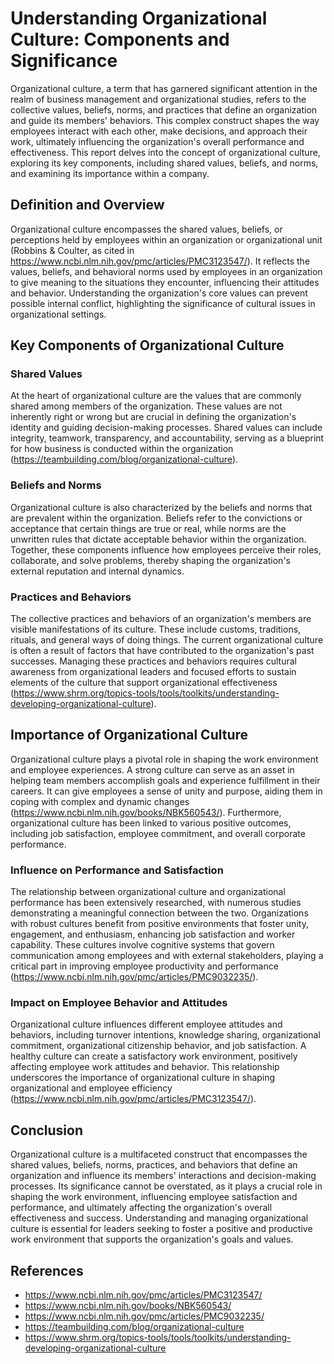 # Understanding Organizational Culture: Components and Significance

Organizational culture, a term that has garnered significant attention in the realm of business management and organizational studies, refers to the collective values, beliefs, norms, and practices that define an organization and guide its members' behaviors. This complex construct shapes the way employees interact with each other, make decisions, and approach their work, ultimately influencing the organization's overall performance and effectiveness. This report delves into the concept of organizational culture, exploring its key components, including shared values, beliefs, and norms, and examining its importance within a company.

## Definition and Overview

Organizational culture encompasses the shared values, beliefs, or perceptions held by employees within an organization or organizational unit (Robbins & Coulter, as cited in https://www.ncbi.nlm.nih.gov/pmc/articles/PMC3123547/). It reflects the values, beliefs, and behavioral norms used by employees in an organization to give meaning to the situations they encounter, influencing their attitudes and behavior. Understanding the organization's core values can prevent possible internal conflict, highlighting the significance of cultural issues in organizational settings.

## Key Components of Organizational Culture

### Shared Values

At the heart of organizational culture are the values that are commonly shared among members of the organization. These values are not inherently right or wrong but are crucial in defining the organization's identity and guiding decision-making processes. Shared values can include integrity, teamwork, transparency, and accountability, serving as a blueprint for how business is conducted within the organization (https://teambuilding.com/blog/organizational-culture).

### Beliefs and Norms

Organizational culture is also characterized by the beliefs and norms that are prevalent within the organization. Beliefs refer to the convictions or acceptance that certain things are true or real, while norms are the unwritten rules that dictate acceptable behavior within the organization. Together, these components influence how employees perceive their roles, collaborate, and solve problems, thereby shaping the organization's external reputation and internal dynamics.

### Practices and Behaviors

The collective practices and behaviors of an organization's members are visible manifestations of its culture. These include customs, traditions, rituals, and general ways of doing things. The current organizational culture is often a result of factors that have contributed to the organization's past successes. Managing these practices and behaviors requires cultural awareness from organizational leaders and focused efforts to sustain elements of the culture that support organizational effectiveness (https://www.shrm.org/topics-tools/tools/toolkits/understanding-developing-organizational-culture).

## Importance of Organizational Culture

Organizational culture plays a pivotal role in shaping the work environment and employee experiences. A strong culture can serve as an asset in helping team members accomplish goals and experience fulfillment in their careers. It can give employees a sense of unity and purpose, aiding them in coping with complex and dynamic changes (https://www.ncbi.nlm.nih.gov/books/NBK560543/). Furthermore, organizational culture has been linked to various positive outcomes, including job satisfaction, employee commitment, and overall corporate performance.

### Influence on Performance and Satisfaction

The relationship between organizational culture and organizational performance has been extensively researched, with numerous studies demonstrating a meaningful connection between the two. Organizations with robust cultures benefit from positive environments that foster unity, engagement, and enthusiasm, enhancing job satisfaction and worker capability. These cultures involve cognitive systems that govern communication among employees and with external stakeholders, playing a critical part in improving employee productivity and performance (https://www.ncbi.nlm.nih.gov/pmc/articles/PMC9032235/).

### Impact on Employee Behavior and Attitudes

Organizational culture influences different employee attitudes and behaviors, including turnover intentions, knowledge sharing, organizational commitment, organizational citizenship behavior, and job satisfaction. A healthy culture can create a satisfactory work environment, positively affecting employee work attitudes and behavior. This relationship underscores the importance of organizational culture in shaping organizational and employee efficiency (https://www.ncbi.nlm.nih.gov/pmc/articles/PMC3123547/).

## Conclusion

Organizational culture is a multifaceted construct that encompasses the shared values, beliefs, norms, practices, and behaviors that define an organization and influence its members' interactions and decision-making processes. Its significance cannot be overstated, as it plays a crucial role in shaping the work environment, influencing employee satisfaction and performance, and ultimately affecting the organization's overall effectiveness and success. Understanding and managing organizational culture is essential for leaders seeking to foster a positive and productive work environment that supports the organization's goals and values.

## References

- https://www.ncbi.nlm.nih.gov/pmc/articles/PMC3123547/
- https://www.ncbi.nlm.nih.gov/books/NBK560543/
- https://www.ncbi.nlm.nih.gov/pmc/articles/PMC9032235/
- https://teambuilding.com/blog/organizational-culture
- https://www.shrm.org/topics-tools/tools/toolkits/understanding-developing-organizational-culture